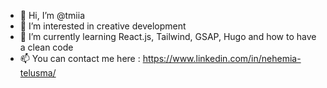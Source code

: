- 👋 Hi, I’m @tmiia
- 👀 I’m interested in creative development
- 🌱 I’m currently learning React.js, Tailwind, GSAP, Hugo and how to have a clean code
- 📫 You can contact me here : https://www.linkedin.com/in/nehemia-telusma/

<!---
tmiia/tmiia is a ✨ special ✨ repository because its `README.md` (this file) appears on your GitHub profile.
You can click the Preview link to take a look at your changes.
--->
